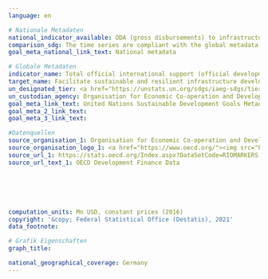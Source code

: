 ```yaml
---
language: en

# Nationale Metadaten
national_indicator_available: ODA (gross disbursements) to infrastructure <br> ODA and OOF (gross disbursements) to infrastructure
comparison_sdg: The time series are compliant with the global metadata.
goal_meta_national_link_text: National metadata

# Globale Metadaten
indicator_name: Total official international support (official development assistance plus other official flows) to infrastructure
target_name: Facilitate sustainable and resilient infrastructure development in developing countries through enhanced financial, technological and technical support to African countries, least developed countries, landlocked developing countries and small island developing States
un_designated_tier: <a href="https://unstats.un.org/sdgs/iaeg-sdgs/tier-classification/" title="Click here for more information on the UN tier classification.">Tier I</a>
un_custodian_agency: Organisation for Economic Co-operation and Development (OECD)
goal_meta_link_text: United Nations Sustainable Development Goals Metadata
goal_meta_2_link_text: 
goal_meta_3_link_text: 

#Datenquellen
source_organisation_1: Organisation for Economic Co-operation and Development (OECD)
source_organisation_logo_1: <a href="https://www.oecd.org/"><img src="https://g205sdgs.github.io/sdg-indicators/public/OrgImgEn/oecd.png" alt="Logo oecd" style="height:60px; width:148px" /></a>
source_url_1: https://stats.oecd.org/Index.aspx?DataSetCode=RIOMARKERS
source_url_text_1: OECD Development Finance Data






computation_units: Mn USD, constant prices (2016)
copyright: '&copy; Federal Statistical Office (Destatis), 2021'
data_footnote: 

# Grafik Eigenschaften
graph_title: 

national_geographical_coverage: Germany
---
```


<span></span>